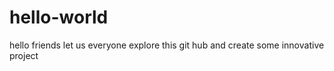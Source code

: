 # hello-world
hello friends
let us everyone explore this git hub and create some innovative project

